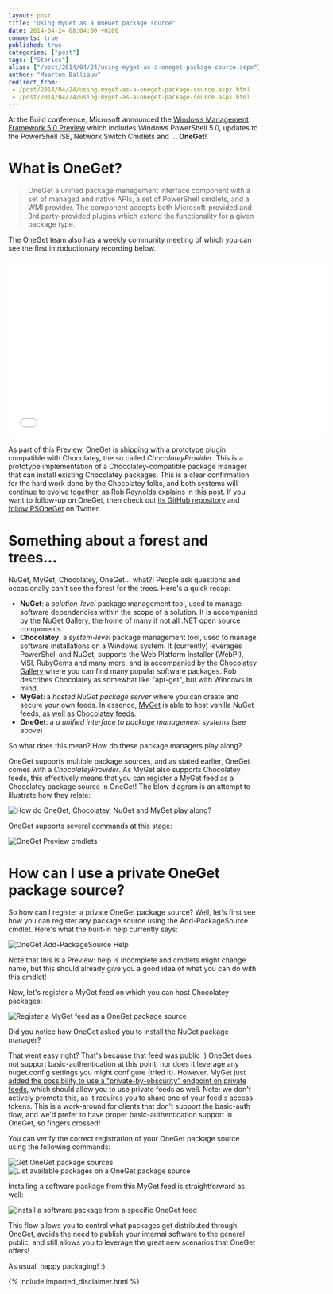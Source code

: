 ```yaml
---
layout: post
title: "Using MyGet as a OneGet package source"
date: 2014-04-24 08:04:00 +0200
comments: true
published: true
categories: ["post"]
tags: ["Stories"]
alias: ["/post/2014/04/24/using-myget-as-a-oneget-package-source.aspx"]
author: "Maarten Balliauw"
redirect_from:
 - /post/2014/04/24/using-myget-as-a-oneget-package-source.aspx.html
 - /post/2014/04/24/using-myget-as-a-oneget-package-source.aspx.html
---
```


<p>At the Build conference, Microsoft announced the <a title="Windows Management Framework 5.0 Preview" href="http://www.microsoft.com/en-eg/download/details.aspx?id=42316" target="_blank">Windows Management Framework 5.0 Preview</a> which includes Windows PowerShell 5.0, updates to the PowerShell ISE, Network Switch Cmdlets and ... <b>OneGet</b>!</p>
<h1>What is OneGet?</h1>

<blockquote>OneGet a unified package management interface component with a set of managed and native APIs, a set of PowerShell cmdlets, and a WMI provider. The component accepts both Microsoft-provided and 3rd party-provided plugins which extend the functionality for a given package type.
</blockquote>

<p>The OneGet team also has a weekly community meeting of which you can see the first introductionary recording below.</p>
<iframe width="640" height="360" src="//www.youtube-nocookie.com/embed/r0yfCSAGCLM" frameborder="0" allowfullscreen=""></iframe>
<p>As part of this Preview, OneGet is shipping with a prototype plugin compatible with Chocolatey, the so called <i>ChocolateyProvider</i>. This is a prototype implementation of a Chocolatey-compatible package manager that can install existing Chocolatey packages. This is a clear confirmation for the hard work done by the Chocolatey folks, and both systems will continue to evolve together, as <a href="https://twitter.com/ferventcoder" target="_blank">Rob Reynolds</a> explains in <a href="https://groups.google.com/forum/#!topic/chocolatey/a8WdEoF-M58" target="_blank">this post</a>. If you want to follow-up on OneGet, then check out <a href="https://github.com/OneGet/oneget" target="_blank">its GitHub repository</a> and <a href="https://twitter.com/PSOneGet" target="_blank">follow PSOneGet</a> on Twitter.</p>
<h1>Something about a forest and trees...</h1>
<p>NuGet, MyGet, Chocolatey, OneGet... what?! People ask questions and occasionally can't see the forest for the trees. Here's a quick recap:</p>
<ul>
<li><b>NuGet</b>: a <i>solution-level</i> package management tool, used to manage software dependencies within the scope of a solution. It is accompanied by the <a href="http://nuget.org" target="_blank">NuGet Gallery</a>, the home of many if not all .NET open source components.</li>
<li><b>Chocolatey</b>: a <i>system-level</i> package management tool, used to manage software installations on a Windows system. It (currently) leverages PowerShell and NuGet, supports the Web Platform Installer (WebPI), MSI, RubyGems and many more, and is accompanied by the <a href="http://chocolatey.org" target="_blank">Chocolatey Gallery</a> where you can find many popular software packages. Rob describes Chocolatey as somewhat like "apt-get", but with Windows in mind.</li>
<li><b>MyGet</b>: a <i>hosted NuGet package server</i> where you can create and secure your own feeds. In essence, <a href="https://www.myget.org" target="_blank">MyGet</a> is able to host vanilla NuGet feeds, <a href="http://docs.myget.org/docs/reference/package-sources" target="_blank">as well as Chocolatey feeds</a>.</li>
<li><b>OneGet</b>: a <i>a unified interface to package management systems</i> (see above)</li>
</ul>
<p>So what does this mean? How do these package managers play along?</p>
<p>OneGet supports multiple package sources, and as stated earlier, OneGet comes with a <i>ChocolateyProvider</i>. As MyGet also supports Chocolatey feeds, this effectively means that you can register a MyGet feed as a Chocolatey package source in OneGet! The blow diagram is an attempt to illustrate how they relate:</p>
<img style="max-width: 650px;" alt="How do OneGet, Chocolatey, NuGet and MyGet play along?" src="https://xavierdecoster.blob.core.windows.net/blog/2014-04-18/2014-04-17_1958.png">
<p>OneGet supports several commands at this stage:</p>
<img style="max-width: 650px;" alt="OneGet Preview cmdlets" src="https://xavierdecoster.blob.core.windows.net/blog/2014-04-18/2014-04-04_1058.png">
<h1>How can I use a private OneGet package source?</h1>
<p>So how can I register a private OneGet package source? Well, let's first see how you can register any package source using the Add-PackageSource cmdlet. Here's what the built-in help currently says:</p>
<img style="max-width: 650px;" alt="OneGet Add-PackageSource Help" src="https://xavierdecoster.blob.core.windows.net/blog/2014-04-18/2014-04-04_1101.png">
<p>Note that this is a Preview: help is incomplete and cmdlets might change name, but this should already give you a good idea of what you can do with this cmdlet!</p>
<p>Now, let's register a MyGet feed on which you can host Chocolatey packages:</p>
<img style="max-width: 650px;" alt="Register a MyGet feed as a OneGet package source" src="https://xavierdecoster.blob.core.windows.net/blog/2014-04-18/2014-04-04_1128.png">
<p>Did you notice how OneGet asked you to install the NuGet package manager?</p>
<p>That went easy right? That's because that feed was public :) OneGet does not support basic-authentication at this point, nor does it leverage any nuget.config settings you might configure (tried it). However, MyGet just <a href="http://docs.myget.org/docs/reference/feed-endpoints" target="_blank">added the possibility to use a "private-by-obscurity" endpoint on private feeds</a>, which should allow you to use private feeds as well. Note: we don't actively promote this, as it requires you to share one of your feed's access tokens. This is a work-around for clients that don't support the basic-auth flow, and we'd prefer to have proper basic-authentication support in OneGet, so fingers crossed!</p>
<p>You can verify the correct registration of your OneGet package source using the following commands:</p>
<img style="max-width: 650px;" alt="Get OneGet package sources" src="https://xavierdecoster.blob.core.windows.net/blog/2014-04-18/2014-04-04_1129.png">
<img style="max-width: 650px;" alt="List available packages on a OneGet package source" src="https://xavierdecoster.blob.core.windows.net/blog/2014-04-18/2014-04-04_1134.png">
<p>Installing a software package from this MyGet feed is straightforward as well:</p>
<img style="max-width: 650px;" alt="Install a software package from a specific OneGet feed" src="https://xavierdecoster.blob.core.windows.net/blog/2014-04-18/2014-04-04_1141_001.png">
<p>This flow allows you to control what packages get distributed through OneGet, avoids the need to publish your internal software to the general public, and still allows you to leverage the great new scenarios that OneGet offers!</p>
<p>As usual, happy packaging! :)</p>
{% include imported_disclaimer.html %}
